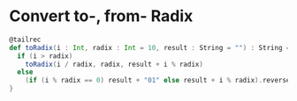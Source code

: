 # Convert to-, from- Radix

```scala
@tailrec
def toRadix(i : Int, radix : Int = 10, result : String = "") : String = {
  if (i > radix)
    toRadix(i / radix, radix, result + i % radix)
  else
    (if (i % radix == 0) result + "01" else result + i % radix).reverse
}
```
